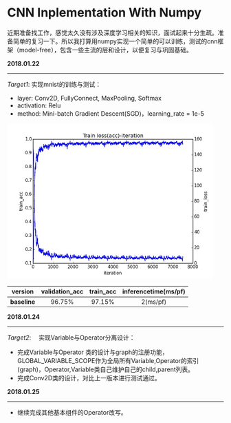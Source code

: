 # 	CNN Inplementation With Numpy

​	近期准备找工作，感觉太久没有涉及深度学习相关的知识，面试起来十分生疏。准备简单的复习一下。所以我打算用numpy实现一个简单的可以训练，测试的cnn框架（model-free），包含一些主流的层和设计，以便复习与巩固基础。



**2018.01.22**

---

*Target1*:  实现mnist的训练与测试：

* layer: Conv2D, FullyConnect, MaxPooling, Softmax 
* activation: Relu
* method: Mini-batch Gradient Descent(SGD)，learning_rate = 1e-5




<img src="fig/iteration.jpg" style="zoom:60%"/>

|   version    | validation_acc | train_acc | inferencetime(ms/pf) |
| :----------: | :------------: | :-------: | :------------------: |
| **baseline** |     96.75%     |  97.15%   |       2(ms/pf)       |



**2018.01.24**

------

*Target2*: 　实现Variable与Operator分离设计：

* 完成Variable与Operator 类的设计与graph的注册功能，GLOBAL_VARIABLE_SCOPE作为全局所有Variable,Operator的索引(graph)，Operator,Variable类自己维护自己的child,parent列表。
* 完成Conv2D类的设计，对比上一版本进行测试通过。



**2018.01.25**

------

* 继续完成其他基本组件的Operator改写。

